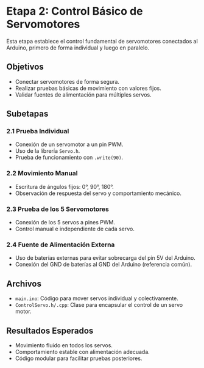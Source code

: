 
# Etapa 2: Control Básico de Servomotores

Esta etapa establece el control fundamental de servomotores conectados al Arduino, primero de forma individual y luego en paralelo.

## Objetivos

- Conectar servomotores de forma segura.
- Realizar pruebas básicas de movimiento con valores fijos.
- Validar fuentes de alimentación para múltiples servos.

## Subetapas

### 2.1 Prueba Individual
- Conexión de un servomotor a un pin PWM.
- Uso de la librería `Servo.h`.
- Prueba de funcionamiento con `.write(90)`.

### 2.2 Movimiento Manual
- Escritura de ángulos fijos: 0°, 90°, 180°.
- Observación de respuesta del servo y comportamiento mecánico.

### 2.3 Prueba de los 5 Servomotores
- Conexión de los 5 servos a pines PWM.
- Control manual e independiente de cada servo.

### 2.4 Fuente de Alimentación Externa
- Uso de baterías externas para evitar sobrecarga del pin 5V del Arduino.
- Conexión del GND de baterías al GND del Arduino (referencia común).

## Archivos

- `main.ino`: Código para mover servos individual y colectivamente.
- `ControlServo.h/.cpp`: Clase para encapsular el control de un servo motor.

## Resultados Esperados

- Movimiento fluido en todos los servos.
- Comportamiento estable con alimentación adecuada.
- Código modular para facilitar pruebas posteriores.

